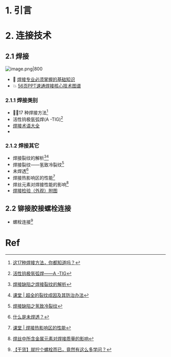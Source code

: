 # 1. 引言


# 2. 连接技术 
## 2.1 焊接 
![image.png|800](https://fig-1321973591.cos.ap-nanjing.myqcloud.com/20250322111218.png)

- 💢 [焊接专业必须掌握的基础知识](https://mp.weixin.qq.com/s/RGj6g9iP_aivEIZUdCuSXg)
- 💥 [56页PPT速通焊接核心技术图谱](https://mp.weixin.qq.com/s/KmSDV8YpVFS-fh2qCkjq0A) 
### 2.1.1 焊接类别 
- 🏳️‍🌈17 种焊接方法[^1]
- 活性钨极氩弧焊(A -TIG)[^2]
- [焊接术语大全](https://mp.weixin.qq.com/s/sp0hX9eELK3bmjBfjJUFWA)
- 
### 2.1.2 焊接其它 
- 焊接裂纹的解析[^3][^4]
- 焊接裂纹——氢致冷裂纹[^9]
- 未焊透[^5]
- 焊接热影响区的性能[^6]
- 焊丝元素对焊接性能的影响[^7]
- [焊接检验（外观）附图](https://mp.weixin.qq.com/s/UL0TGlC_HRdNSztSXTJDWw)
## 2.2 铆接胶接螺栓连接 
- 螺栓连接[^8]



# Ref 

[^1]: [这17种焊接方法，你都知道吗？](https://mp.weixin.qq.com/s/7cxvkCbIUgmXkpPvWTl6qg)
[^2]: [活性钨极氩弧焊——A -TIG](https://mp.weixin.qq.com/s/pECqhP_twVOlBTL2NoG2yA)
[^3]: [焊接缺陷之焊接裂纹的解析](https://mp.weixin.qq.com/s/m7hq_XHeoHqnr7kGZE-k9A)
[^4]: [课堂 | 超全的裂纹成因及其防治办法](https://mp.weixin.qq.com/s/aZazrcZdUvx3tZjRiaTf9Q)
[^5]: [​什么是未焊透？](https://mp.weixin.qq.com/s/suj0Im5YFnQrNnuUsbFMAw)

[^6]: [课堂 | 焊接热影响区的性能](https://mp.weixin.qq.com/s/TfR-IhyUUGicmVB8XAdsUw)
[^7]: [焊丝中所含金属元素对焊接质量的影响](https://mp.weixin.qq.com/s/6kO6Hnjh9fuRIEFkjlATjQ)
[^8]: [【干货】就拧个螺栓而已，竟然有这么多学问？](https://mp.weixin.qq.com/s/_lArTiMIObKtOfeMmwflPw)

[^9]: [焊接缺陷之氢致冷裂纹](https://mp.weixin.qq.com/s/YoxaBEMGNIqPPlbJ9Pz_Eg)
